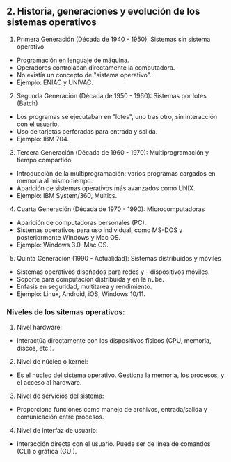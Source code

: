 ## 2. Historia, generaciones y evolución de los sistemas operativos
1. Primera Generación (Década de 1940 - 1950): Sistemas sin sistema operativo

- Programación en lenguaje de máquina.
- Operadores controlaban directamente la computadora.
- No existía un concepto de "sistema operativo".
- Ejemplo: ENIAC y UNIVAC.

2. Segunda Generación (Década de 1950 - 1960): Sistemas por lotes (Batch)

- Los programas se ejecutaban en "lotes", uno tras otro, sin interacción con el usuario.
- Uso de tarjetas perforadas para entrada y salida.
- Ejemplo: IBM 704.
3. Tercera Generación (Década de 1960 - 1970): Multiprogramación y tiempo compartido

- Introducción de la multiprogramación: varios programas cargados en memoria al mismo tiempo.
- Aparición de sistemas operativos más avanzados como UNIX.
- Ejemplo: IBM System/360, Multics.
4. Cuarta Generación (Década de 1970 - 1990): Microcomputadoras

- Aparición de computadoras personales (PC).
- Sistemas operativos para uso individual, como MS-DOS y posteriormente Windows y Mac OS.
- Ejemplo: Windows 3.0, Mac OS.
5. Quinta Generación (1990 - Actualidad): Sistemas distribuidos y móviles

- Sistemas operativos diseñados para redes y - dispositivos móviles.
- Soporte para computación distribuida y en la nube.
- Énfasis en seguridad, multitarea y rendimiento.
- Ejemplo: Linux, Android, iOS, Windows 10/11.

### Niveles de los sitemas operativos:

1. Nivel hardware:

- Interactúa directamente con los dispositivos físicos (CPU, memoria, discos, etc.).
2. Nivel de núcleo o kernel:

- Es el núcleo del sistema operativo.
Gestiona la memoria, los procesos, y el acceso al hardware.

3. Nivel de servicios del sistema:

- Proporciona funciones como manejo de archivos, entrada/salida y comunicación entre procesos.

4. Nivel de interfaz de usuario:

- Interacción directa con el usuario.
Puede ser de línea de comandos (CLI) o gráfica (GUI).